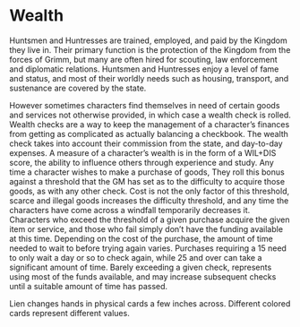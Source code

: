 # Wealth

Huntsmen and Huntresses are trained, employed, and paid by the Kingdom they live in. Their primary function is the protection of the Kingdom from the forces of Grimm, but many are often hired for scouting, law enforcement and diplomatic relations. Huntsmen and Huntresses enjoy a level of fame and status, and most of their worldly needs such as housing, transport, and sustenance are covered by the state.

However sometimes characters find themselves in need of certain goods and services not otherwise provided, in which case a wealth check is rolled. Wealth checks are a way to keep the management of a character’s finances from getting as complicated as actually balancing a checkbook. The wealth check takes into account their commission from the state, and day-to-day expenses. A measure of a character’s wealth is in the form of a WIL+DIS score, the ability to influence others through experience and study. Any time a character wishes to make a purchase of goods, They roll this bonus against a threshold that the GM has set as to the difficulty to acquire those goods, as with any other check. Cost is not the only factor of this threshold, scarce and illegal goods increases the difficulty threshold, and any time the characters have come across a windfall temporarily decreases it. Characters who exceed the threshold of a given purchase acquire the given item or service, and those who fail simply don’t have the funding available at this time. Depending on the cost of the purchase, the amount of time needed to wait to before trying again varies. Purchases requiring a 15 need to only wait a day or so to check again, while 25 and over can take a significant amount of time. Barely exceeding a given check, represents using most of the funds available, and may increase subsequent checks until a suitable amount of time has passed.

Lien changes hands in physical cards a few inches across. Different colored cards represent different values.
